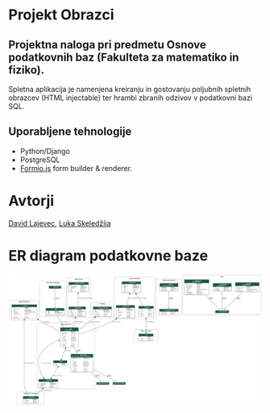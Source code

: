 # Projekt Obrazci

## Projektna naloga pri predmetu Osnove podatkovnih baz (Fakulteta za matematiko in fiziko).

Spletna aplikacija je namenjena kreiranju in gostovanju poljubnih spletnih obrazcev (HTML injectable) ter hrambi zbranih odzivov v podatkovni bazi SQL.

## Uporabljene tehnologije

- Python/Django
- PostgreSQL
- [Formio.js](https://github.com/formio/formio.js) form builder & renderer.

# Avtorji
[David Lajevec](https://github.com/davidlajevec), [Luka Skeledžija](https://github.com/lukaske)

# ER diagram podatkovne baze
![alt text](https://github.com/lukaske/the-forms-project-OPB/blob/dev_david/db_diagram.png)